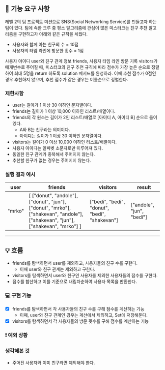 ## 🚀 기능 요구 사항

레벨 2의 팀 프로젝트 미션으로 SNS(Social Networking Service)를 만들고자 하는 팀이 있다. 팀에 속한 크루 중 평소 알고리즘에 관심이 많은 미스터코는 친구 추천 알고리즘을 구현하고자 아래와 같은 규칙을 세웠다.

- 사용자와 함께 아는 친구의 수 = 10점 
- 사용자의 타임 라인에 방문한 횟수 = 1점

사용자 아이디 user와 친구 관계 정보 friends, 사용자 타임 라인 방문 기록 visitors가 매개변수로 주어질 때, 미스터코의 친구 추천 규칙에 따라 점수가 가장 높은 순으로 정렬하여 최대 5명을 return 하도록 solution 메서드를 완성하라. 이때 추천 점수가 0점인 경우 추천하지 않으며, 추천 점수가 같은 경우는 이름순으로 정렬한다.

### 제한사항

- user는 길이가 1 이상 30 이하인 문자열이다.
- friends는 길이가 1 이상 10,000 이하인 리스트/배열이다.
- friends의 각 원소는 길이가 2인 리스트/배열로 [아이디 A, 아이디 B] 순으로 들어있다.
  - A와 B는 친구라는 의미이다.
  - 아이디는 길이가 1 이상 30 이하인 문자열이다.
- visitors는 길이가 0 이상 10,000 이하인 리스트/배열이다.
- 사용자 아이디는 알파벳 소문자로만 이루어져 있다.
- 동일한 친구 관계가 중복해서 주어지지 않는다.
- 추천할 친구가 없는 경우는 주어지지 않는다.

### 실행 결과 예시

| user | friends | visitors | result |
| --- | --- | --- | --- |
| "mrko" | [ ["donut", "andole"], ["donut", "jun"], ["donut", "mrko"], ["shakevan", "andole"], ["shakevan", "jun"], ["shakevan", "mrko"] ] | ["bedi", "bedi", "donut", "bedi", "shakevan"] | ["andole", "jun", "bedi"] |

---

## 💡 흐름
- friends를 탐색하면서 user를 제외하고, 사용자들의 친구 수를 구한다.
  - 이때 user와 친구 관계는 제외하고 구한다.
- visitors를 탐색하면서 user와 친구인 사용자를 제외한 사용자들의 점수를 구한다.
- 점수를 합산하고 이를 기준으로 내림차순하여 사용자 목록을 반환한다.

### 💻 구현 기능

- [x] friends를 탐색하면서 각 사용자들의 친구 수를 구해 점수를 계산하는 기능
  - 이때, user와 친구 관계인 경우는 계산에서 제외하고, Set에 저장해둔다.
- [x] visitors를 탐색하면서 각 사용자들의 방문 횟수를 구해 점수를 계산하는 기능

### ❗️ 예외 상황


### 생각해본 것
- 주어진 사용자와 이미 친구라면 제외해야 한다.